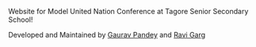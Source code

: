 Website for Model United Nation Conference at Tagore Senior Secondary School!

Developed and Maintained by [Gaurav Pandey](https://github.com/yednapg) and [Ravi Garg](https://github.com/ravigargrud)